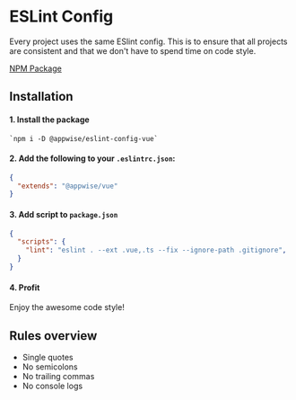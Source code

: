 # ESLint Config

Every project uses the same ESlint config. This is to ensure that all projects are consistent and that we don't have to spend time on code style.

[NPM Package](https://www.npmjs.com/package/@appwise/eslint-config-vue)

## Installation

#### 1. Install the package

```
`npm i -D @appwise/eslint-config-vue`
```

#### 2. Add the following to your `.eslintrc.json`:

```json
{
  "extends": "@appwise/vue"
}
```

#### 3. Add script to `package.json`

```json
{
  "scripts": {
    "lint": "eslint . --ext .vue,.ts --fix --ignore-path .gitignore",
  }
}
```

#### 4. Profit

Enjoy the awesome code style!

## Rules overview

- Single quotes
- No semicolons
- No trailing commas
- No console logs
